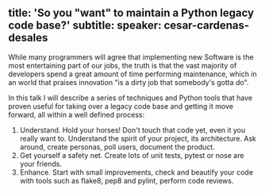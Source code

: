 title: 'So you "want" to maintain a Python legacy code base?'
subtitle:
speaker: cesar-cardenas-desales
---
While many programmers will agree that implementing new Software is the most entertaining part of our jobs, the truth is that the vast majority of developers spend a great amount of time performing maintenance, which in an world that praises innovation "is a dirty job that somebody's gotta do".

In this talk I will describe a series of techniques and Python tools that have proven useful for taking over a legacy code base and getting it move forward, all within a well defined process:

1. Understand. Hold your horses! Don't touch that code yet, even it you really want to. Understand the spirit of your project, its architecture. Ask around, create personas, poll users, document the product.
2. Get yourself a safety net. Create lots of unit tests, pytest or nose are your friends.
3. Enhance. Start with small improvements, check and beautify your code with tools such as flake8, pep8 and pylint, perform code reviews.
